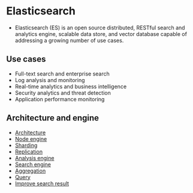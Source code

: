 # Elasticsearch
- Elasticsearch (ES) is an open source distributed, RESTful search and analytics engine, scalable data store, and vector database capable of addressing a growing number of use cases.
## Use cases
- Full-text search and enterprise search
- Log analysis and monitoring
- Real-time analytics and business intelligence
- Security analytics and threat detection
- Application performance monitoring
## Architecture and engine
- [Architecture](Technical/Tools/ELK/elasticsearch/architecture.md)
- [Node engine](node-engine.md)
- [Sharding](sharding.md)
- [Replication](replication.md)
- [Analysis engine](analysis-engine.md)
- [Search engine](search-engine.md)
- [Aggregation](aggregation.md)
- [Query](query.md)
- [Improve search result](improve-search-result.md)